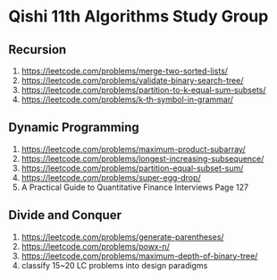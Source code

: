 # Qishi 11th Algorithms Study Group
## Recursion
  1) https://leetcode.com/problems/merge-two-sorted-lists/
  2) https://leetcode.com/problems/validate-binary-search-tree/
  3) https://leetcode.com/problems/partition-to-k-equal-sum-subsets/
  4) https://leetcode.com/problems/k-th-symbol-in-grammar/

## Dynamic Programming
  1) https://leetcode.com/problems/maximum-product-subarray/
  2) https://leetcode.com/problems/longest-increasing-subsequence/
  3) https://leetcode.com/problems/partition-equal-subset-sum/
  4) https://leetcode.com/problems/super-egg-drop/
  5) A Practical Guide to Quantitative Finance Interviews Page 127

## Divide and Conquer
  1) https://leetcode.com/problems/generate-parentheses/
  2) https://leetcode.com/problems/powx-n/
  3) https://leetcode.com/problems/maximum-depth-of-binary-tree/
  4) classify 15~20 LC problems into design paradigms